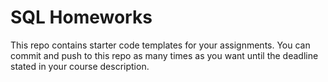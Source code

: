 # SQL Homeworks

This repo contains starter code templates for your assignments. You can commit and push to this repo as many times as you want until the deadline stated in your course description.

